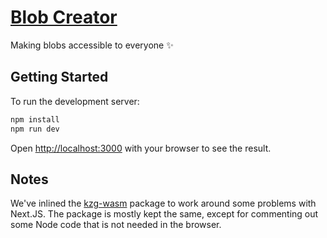 # [Blob Creator](https://blobs.ephema.io)

Making blobs accessible to everyone ✨

## Getting Started

To run the development server:

```bash
npm install
npm run dev
```

Open [http://localhost:3000](http://localhost:3000) with your browser to see the result.

## Notes

We've inlined the [kzg-wasm](https://github.com/ethereumjs/kzg-wasm) package to work around some problems with Next.JS. The package is mostly kept the same, except for commenting out some Node code that is not needed in the browser.
